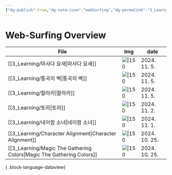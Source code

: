 ```yaml
---
{"dg-publish":true,"dg-note-icon":"webSurfing","dg-permalink":"3_Learning/Overview/web-surfing","tags":["web-surfing","overview"],"permalink":"/3_Learning/Overview/web-surfing/","dgPassFrontmatter":true,"noteIcon":"webSurfing"}
---
```


# Web-Surfing Overview
| File                                                                     | Img                                                                                                                              | date          |
| ------------------------------------------------------------------------ | -------------------------------------------------------------------------------------------------------------------------------- | ------------- |
| [[3_Learning/마사다 요새\|마사다 요새]]                                         | ![\|150](https://encrypted-tbn0.gstatic.com/images?q=tbn:ANd9GcRm2SfqNJxqq44KY059f1KOY_KlsUQ8RszbCw&s)                           | 2024. 11. 5.  |
| [[3_Learning/통곡의 벽\|통곡의 벽]]                                           | ![\|150](https://a.travel-assets.com/findyours-php/viewfinder/images/res70/292000/292189-Jerusalem-And-Vicinity.jpg)             | 2024. 11. 5.  |
| [[3_Learning/할라카\|할라카]]                                               | ![\|150](https://cnts-image.godpeople.com/641/44641/700_748.jpg)                                                                 | 2024. 11. 5.  |
| [[3_Learning/토라\|토라]]                                                 | ![\|150](https://www.penews.co.kr/news/photo/202011/17247_16163_306.jpg)                                                         | 2024. 11. 2.  |
| [[3_Learning/네이팜 소녀\|네이팜 소녀]]                                         | ![\|150](https://pds.joongang.co.kr/news/component/htmlphoto_mmdata/202206/08/7d5d6965-9a24-4f49-a77b-03e0f3e801b0.jpg)          | 2024. 11. 1.  |
| [[3_Learning/Character Alignment\|Character Alignment]]               | ![\|150](https://rantingsoftheninjarobot.files.wordpress.com/2012/01/harry-potter-custom.jpg)                                    | 2024. 10. 25. |
| [[3_Learning/Magic The Gathering Colors\|Magic The Gathering Colors]] | ![\|150](https://static.wikia.nocookie.net/mtgsalvation_gamepedia/images/e/e1/Color_Wheel.jpg/revision/latest?cb=20060415063339) | 2024. 10. 25. |

{ .block-language-dataview}
